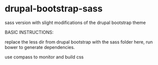 drupal-bootstrap-sass
=====================

sass version with slight modifications of the drupal bootstrap theme

BASIC INSTRUCTIONS:

replace the less dir from drupal bootstrap with the sass folder here, run bower to generate dependencies.

use compass to monitor and build css
